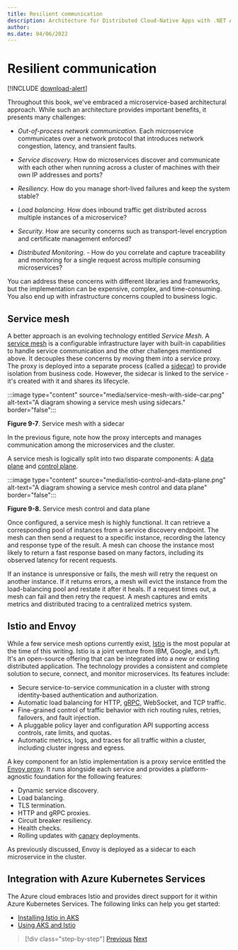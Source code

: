 ```yaml
---
title: Resilient communication
description: Architecture for Distributed Cloud-Native Apps with .NET Aspire & Containers | Resilient Communication
author: 
ms.date: 04/06/2022
---
```


# Resilient communication

[!INCLUDE [download-alert](../includes/download-alert.md)]

Throughout this book, we've embraced a microservice-based architectural approach. While such an architecture provides important benefits, it presents many challenges:

- *Out-of-process network communication.* Each microservice communicates over a network protocol that introduces network congestion, latency, and transient faults.

- *Service discovery.* How do microservices discover and communicate with each other when running across a cluster of machines with their own IP addresses and ports?

- *Resiliency.* How do you manage short-lived failures and keep the system stable?

- *Load balancing.* How does inbound traffic get distributed across multiple instances of a microservice?

- *Security.* How are security concerns such as transport-level encryption and certificate management enforced?

- *Distributed Monitoring.* - How do you correlate and capture traceability and monitoring for a single request across multiple consuming microservices?

You can address these concerns with different libraries and frameworks, but the implementation can be expensive, complex, and time-consuming. You also end up with infrastructure concerns coupled to business logic.

## Service mesh

A better approach is an evolving technology entitled *Service Mesh*. A [service mesh](https://www.nginx.com/blog/what-is-a-service-mesh/) is a configurable infrastructure layer with built-in capabilities to handle service communication and the other challenges mentioned above. It decouples these concerns by moving them into a service proxy. The proxy is deployed into a separate process (called a [sidecar](/azure/architecture/patterns/sidecar)) to provide isolation from business code. However, the sidecar is linked to the service - it's created with it and shares its lifecycle.

:::image type="content" source="media/service-mesh-with-side-car.png" alt-text="A diagram showing a service mesh using sidecars." border="false":::

**Figure 9-7**. Service mesh with a sidecar

In the previous figure, note how the proxy intercepts and manages communication among the microservices and the cluster.

A service mesh is logically split into two disparate components: A [data plane](https://blog.envoyproxy.io/service-mesh-data-plane-vs-control-plane-2774e720f7fc) and [control plane](https://blog.envoyproxy.io/service-mesh-data-plane-vs-control-plane-2774e720f7fc).

:::image type="content" source="media/istio-control-and-data-plane.png" alt-text="A diagram showing a service mesh control and data plane" border="false":::

**Figure 9-8.** Service mesh control and data plane

Once configured, a service mesh is highly functional. It can retrieve a corresponding pool of instances from a service discovery endpoint. The mesh can then send a request to a specific instance, recording the latency and response type of the result. A mesh can choose the instance most likely to return a fast response based on many factors, including its observed latency for recent requests.

If an instance is unresponsive or fails, the mesh will retry the request on another instance. If it returns errors, a mesh will evict the instance from the load-balancing pool and restate it after it heals. If a request times out, a mesh can fail and then retry the request. A mesh captures and emits metrics and distributed tracing to a centralized metrics system.

## Istio and Envoy

While a few service mesh options currently exist, [Istio](https://istio.io/docs/concepts/what-is-istio/) is the most popular at the time of this writing. Istio is a joint venture from IBM, Google, and Lyft. It's an open-source offering that can be integrated into a new or existing distributed application. The technology provides a consistent and complete solution to secure, connect, and monitor microservices. Its features include:

- Secure service-to-service communication in a cluster with strong identity-based authentication and authorization.
- Automatic load balancing for HTTP, [gRPC](https://grpc.io/), WebSocket, and TCP traffic.
- Fine-grained control of traffic behavior with rich routing rules, retries, failovers, and fault injection.
- A pluggable policy layer and configuration API supporting access controls, rate limits, and quotas.
- Automatic metrics, logs, and traces for all traffic within a cluster, including cluster ingress and egress.

A key component for an Istio implementation is a proxy service entitled the [Envoy proxy](https://www.envoyproxy.io/docs/envoy/latest/intro/what_is_envoy). It runs alongside each service and provides a platform-agnostic foundation for the following features:

- Dynamic service discovery.
- Load balancing.
- TLS termination.
- HTTP and gRPC proxies.
- Circuit breaker resiliency.
- Health checks.
- Rolling updates with [canary](https://martinfowler.com/bliki/CanaryRelease.html) deployments.

As previously discussed, Envoy is deployed as a sidecar to each microservice in the cluster.

## Integration with Azure Kubernetes Services

The Azure cloud embraces Istio and provides direct support for it within Azure Kubernetes Services. The following links can help you get started:

- [Installing Istio in AKS](/azure/aks/istio-install)
- [Using AKS and Istio](/azure/aks/istio-scenario-routing)

>[!div class="step-by-step"]
>[Previous](cloud-infrastructure-resiliency-azure.md)
>[Next](resiliency-with-aspire.md)
